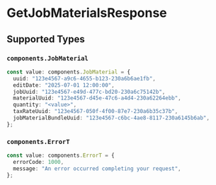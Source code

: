 # GetJobMaterialsResponse


## Supported Types

### `components.JobMaterial`

```typescript
const value: components.JobMaterial = {
  uuid: "123e4567-a9c6-4655-b123-230a6b6ae1fb",
  editDate: "2025-07-01 12:00:00",
  jobUuid: "123e4567-e49d-477c-bd20-230a6c75142b",
  materialUuid: "123e4567-d45e-47c6-a4d4-230a62264ebb",
  quantity: "<value>",
  taxRateUuid: "123e4567-050f-4f00-87e7-230a6b35c37b",
  jobMaterialBundleUuid: "123e4567-c6bc-4ae8-8117-230a6145b6ab",
};
```

### `components.ErrorT`

```typescript
const value: components.ErrorT = {
  errorCode: 1000,
  message: "An error occurred completing your request",
};
```


